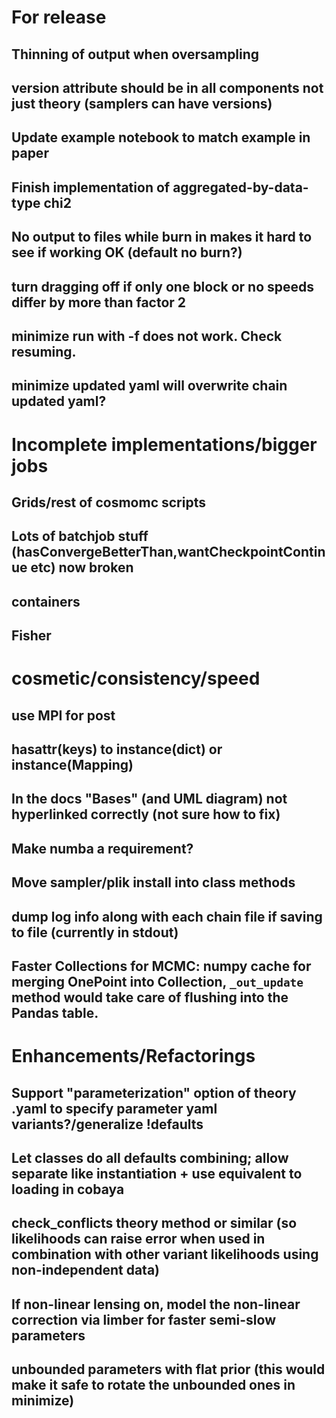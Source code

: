# For release

## Thinning of output when oversampling
## version attribute should be in all components not just theory (samplers can have versions)
## Update example notebook to match example in paper
## Finish implementation of aggregated-by-data-type chi2
## No output to files while burn in makes it hard to see if working OK (default no burn?)
## turn dragging off if only one block or no speeds differ by more than factor 2
## minimize run with -f does not work. Check resuming.
## minimize updated yaml will overwrite chain updated yaml?

# Incomplete implementations/bigger jobs
## Grids/rest of cosmomc scripts
## Lots of batchjob stuff (hasConvergeBetterThan,wantCheckpointContinue etc) now broken
## containers
## Fisher

# cosmetic/consistency/speed

## use MPI for post
## hasattr(keys) to instance(dict) or instance(Mapping)
## In the docs "Bases" (and UML diagram) not hyperlinked correctly (not sure how to fix)
## Make numba a requirement?
## Move sampler/plik install into class methods
## dump log info along with each chain file if saving to file (currently in stdout)
## Faster Collections for MCMC: numpy cache for merging OnePoint into Collection, `_out_update` method would take care of flushing into the Pandas table.

# Enhancements/Refactorings

## Support "parameterization" option of theory .yaml to specify parameter yaml variants?/generalize !defaults
## Let classes do all defaults combining; allow separate like instantiation + use equivalent to loading in cobaya
## check_conflicts theory method or similar (so likelihoods can raise error when used in combination with other variant likelihoods using non-independent data)
## If non-linear lensing on, model the non-linear correction via limber for faster semi-slow parameters
## unbounded parameters with flat prior (this would make it safe to rotate the unbounded ones in minimize)

